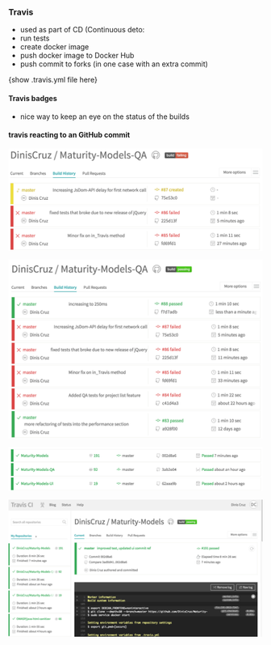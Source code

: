 ### Travis

- used as part of CD (Continuous deto:
 - run tests
 - create docker image
 - push docker image to Docker Hub
 - push commit to forks (in one case with an extra commit)

 {show .travis.yml file here}

#### Travis badges

- nice way to keep an eye on the status of the builds


#### travis reacting to an GitHub commit

![](images/travis-webhook-1.png)

![](images/travis-webhook-2.png)

![](images/9aabcabc-34c5-11e6-87fc-b8f7b98b55df.png)

![](images/aac7f9d4-34c5-11e6-8720-762167f70451.png)
